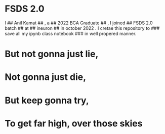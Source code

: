 # FSDS 2.0

 I ## Anil Kamat ## , a ## 2022 BCA Graduate ## , I joined ## FSDS 2.0 batch ## at ## ineuron ## in october 2022 . I cretae this repository to ### save all my ipynb class notebook ### in well propered manner.


# But not gonna just lie,
# Not gonna just die,
# But keep gonna try,
# To get far high, over those skies



